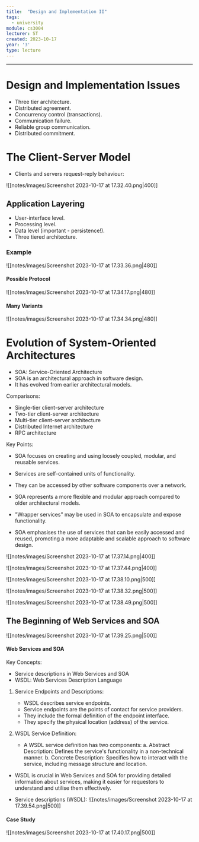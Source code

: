 ```yaml
---
title:  "Design and Implementation II"
tags:
  - university
module: cs3004
lecturer: ST
created: 2023-10-17
year: '3'
type: lecture
---
```

---
# Design and Implementation Issues
- Three tier architecture.
- Distributed agreement.
- Concurrency control (transactions).
- Communication failure.
- Reliable group communication.
- Distributed commitment.

# The Client-Server Model
- Clients and servers request-reply behaviour:

![[notes/images/Screenshot 2023-10-17 at 17.32.40.png|400]]

## Application Layering
- User-interface level.
- Processing level.
- Data level (important - persistence!).
- Three tiered architecture.

### Example
![[notes/images/Screenshot 2023-10-17 at 17.33.36.png|480]]

#### Possible Protocol
![[notes/images/Screenshot 2023-10-17 at 17.34.17.png|480]]

#### Many Variants
![[notes/images/Screenshot 2023-10-17 at 17.34.34.png|480]]

# Evolution of System-Oriented Architectures
- SOA: Service-Oriented Architecture
- SOA is an architectural approach in software design.
- It has evolved from earlier architectural models.

Comparisons:
- Single-tier client-server architecture
- Two-tier client-server architecture
- Multi-tier client-server architecture
- Distributed Internet architecture
- RPC architecture

Key Points:
- SOA focuses on creating and using loosely coupled, modular, and reusable services.
- Services are self-contained units of functionality.
- They can be accessed by other software components over a network.
- SOA represents a more flexible and modular approach compared to older architectural models.
- "Wrapper services" may be used in SOA to encapsulate and expose functionality.

- SOA emphasises the use of services that can be easily accessed and reused, promoting a more adaptable and scalable approach to software design.

![[notes/images/Screenshot 2023-10-17 at 17.37.14.png|400]]

![[notes/images/Screenshot 2023-10-17 at 17.37.44.png|400]]

![[notes/images/Screenshot 2023-10-17 at 17.38.10.png|500]]

![[notes/images/Screenshot 2023-10-17 at 17.38.32.png|500]]

![[notes/images/Screenshot 2023-10-17 at 17.38.49.png|500]]

## The Beginning of Web Services and SOA
![[notes/images/Screenshot 2023-10-17 at 17.39.25.png|500]]

#### Web Services and SOA
Key Concepts:
- Service descriptions in Web Services and SOA
- WSDL: Web Services Description Language

1. Service Endpoints and Descriptions:
    - WSDL describes service endpoints.
    - Service endpoints are the points of contact for service providers.
    - They include the formal definition of the endpoint interface.
    - They specify the physical location (address) of the service.
   
2. WSDL Service Definition:
    - A WSDL service definition has two components: a. Abstract Description: Defines the service's functionality in a non-technical manner. b. Concrete Description: Specifies how to interact with the service, including message structure and location.

-  WSDL is crucial in Web Services and SOA for providing detailed information about services, making it easier for requestors to understand and utilise them effectively.

- Service descriptions (WSDL):
![[notes/images/Screenshot 2023-10-17 at 17.39.54.png|500]]

#### Case Study
![[notes/images/Screenshot 2023-10-17 at 17.40.17.png|500]]

